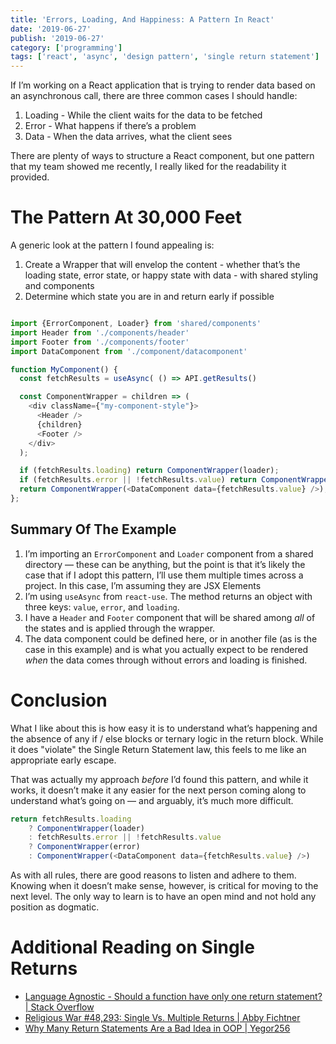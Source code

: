 ```yaml
---
title: 'Errors, Loading, And Happiness: A Pattern In React'
date: '2019-06-27'
publish: '2019-06-27'
category: ['programming']
tags: ['react', 'async', 'design pattern', 'single return statement']
---
```


If I’m working on a React application that is trying to render data based on an asynchronous call, there are three common cases I should handle:

1. Loading - While the client waits for the data to be fetched
2. Error - What happens if there’s a problem
3. Data - When the data arrives, what the client sees

There are plenty of ways to structure a React component, but one pattern that my team showed me recently, I really liked for the readability it provided.

# The Pattern At 30,000 Feet

A generic look at the pattern I found appealing is:

1. Create a Wrapper that will envelop the content - whether that’s the loading state, error state, or happy state with data - with shared styling and components
2. Determine which state you are in and return early if possible

```javascript

import {ErrorComponent, Loader} from 'shared/components'
import Header from './components/header'
import Footer from './components/footer'
import DataComponent from './component/datacomponent'

function MyComponent() {
  const fetchResults = useAsync( () => API.getResults()

  const ComponentWrapper = children => (
    <div className={"my-component-style"}>
      <Header />
      {children}
      <Footer />
    </div>
  );

  if (fetchResults.loading) return ComponentWrapper(loader);
  if (fetchResults.error || !fetchResults.value) return ComponentWrapper(error);
  return ComponentWrapper(<DataComponent data={fetchResults.value} />);
};

```

## Summary Of The Example

1. I’m importing an `ErrorComponent` and `Loader` component from a shared directory — these can be anything, but the point is that it’s likely the case that if I adopt this pattern, I’ll use them multiple times across a project. In this case, I’m assuming they are JSX Elements
2. I’m using `useAsync` from `react-use`. The method returns an object with three keys: `value`, `error`, and `loading`.
3. I have a `Header` and `Footer` component that will be shared among _all_ of the states and is applied through the wrapper.
4. The data component could be defined here, or in another file (as is the case in this example) and is what you actually expect to be rendered _when_ the data comes through without errors and loading is finished.

# Conclusion

What I like about this is how easy it is to understand what’s happening and the absence of any if / else blocks or ternary logic in the return block. While it does "violate" the Single Return Statement law, this feels to me like an appropriate early escape.

That was actually my approach _before_ I’d found this pattern, and while it works, it doesn’t make it any easier for the next person coming along to understand what’s going on — and arguably, it’s much more difficult.

```javascript
return fetchResults.loading
    ? ComponentWrapper(loader)
    : fetchResults.error || !fetchResults.value
    ? ComponentWrapper(error)
    : ComponentWrapper(<DataComponent data={fetchResults.value} />)
```

As with all rules, there are good reasons to listen and adhere to them. Knowing when it doesn’t make sense, however, is critical for moving to the next level. The only way to learn is to have an open mind and not hold any position as dogmatic.

# Additional Reading on Single Returns

-   [Language Agnostic - Should a function have only one return statement? | Stack Overflow](https://stackoverflow.com/questions/36707/should-a-function-have-only-one-return-statement)
-   [Religious War #48,293: Single Vs. Multiple Returns | Abby Fichtner](https://hackerchick.com/religious-war-48293-single-vs-multiple/)
-   [Why Many Return Statements Are a Bad Idea in OOP | Yegor256](https://www.yegor256.com/2015/08/18/multiple-return-statements-in-oop.html)
